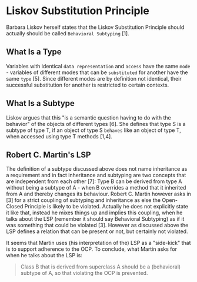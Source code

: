 # Liskov Substitution Principle

Barbara Liskov herself states that the Liskov Substitution Principle should actually
should be called `Behavioral Subtyping` [1].

## What Is a Type

Variables with identical `data representation` and `access` have the same `mode` -
variables of different modes that can be `substituted` for another have the same
`type` [5]. Since different modes are by definition not identical, their successful
substitution for another is restricted to certain contexts.

## What Is a Subtype

Liskov argues that this "is a semantic question having to do with the behavior" of the
objects of different types [6]. She defines that type S is a subtype of type T, if an
object of type S `behaves` like an object of type T, when accessed using type T
methods [1,4].

## Robert C. Martin's LSP

The definition of a subtype discussed above does not name inheritance as a requirement and
in fact inheritance and subtyping are two concepts that are independent from each
other [7]: Type B can be derived from type A without being a subtype of A - when B
overrides a method that it inherited from A and thereby changes its behaviour. Robert C.
Martin however asks in [3] for a strict coupling of subtyping and inheritance as else the
Open-Closed Principle is likely to be violated. Actually he does not explicitly state it
like that, instead he mixes things up and implies this coupling, when he talks about the
LSP (remember it should say Behavioral Subtyping) as if it was something that could be
violated [3]. However as discussed above the LSP defines a relation that can be present or
not, but certainly not violated.

It seems that Martin uses (his interpretation of the) LSP as a "side-kick" that is to
support adherence to the OCP. To conclude, what Martin asks for when he talks about the
LSP is:

> Class B that is derived from superclass A should be a (behavioral) subtype of A, so that
> violating the OCP is prevented.
